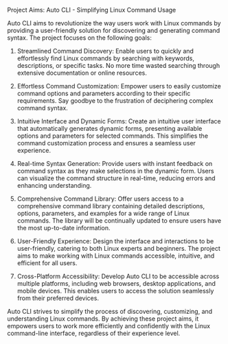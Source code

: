 Project Aims: Auto CLI - Simplifying Linux Command Usage

Auto CLI aims to revolutionize the way users work with Linux commands by providing a user-friendly solution for discovering and generating command syntax. The project focuses on the following goals:

1. Streamlined Command Discovery: Enable users to quickly and effortlessly find Linux commands by searching with keywords, descriptions, or specific tasks. No more time wasted searching through extensive documentation or online resources.

2. Effortless Command Customization: Empower users to easily customize command options and parameters according to their specific requirements. Say goodbye to the frustration of deciphering complex command syntax.

3. Intuitive Interface and Dynamic Forms: Create an intuitive user interface that automatically generates dynamic forms, presenting available options and parameters for selected commands. This simplifies the command customization process and ensures a seamless user experience.

4. Real-time Syntax Generation: Provide users with instant feedback on command syntax as they make selections in the dynamic form. Users can visualize the command structure in real-time, reducing errors and enhancing understanding.

5. Comprehensive Command Library: Offer users access to a comprehensive command library containing detailed descriptions, options, parameters, and examples for a wide range of Linux commands. The library will be continually updated to ensure users have the most up-to-date information.

6. User-Friendly Experience: Design the interface and interactions to be user-friendly, catering to both Linux experts and beginners. The project aims to make working with Linux commands accessible, intuitive, and efficient for all users.

7. Cross-Platform Accessibility: Develop Auto CLI to be accessible across multiple platforms, including web browsers, desktop applications, and mobile devices. This enables users to access the solution seamlessly from their preferred devices.

Auto CLI strives to simplify the process of discovering, customizing, and understanding Linux commands. By achieving these project aims, it empowers users to work more efficiently and confidently with the Linux command-line interface, regardless of their experience level.
